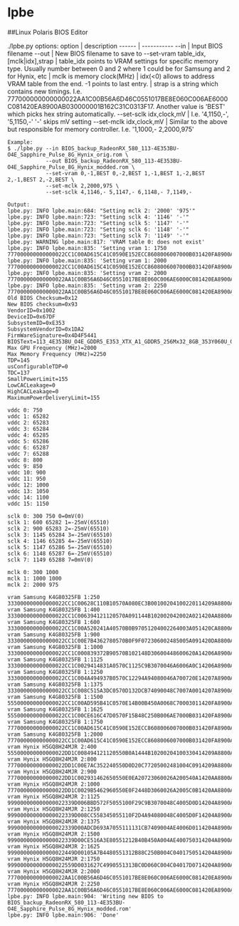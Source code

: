 # lpbe
##Linux Polaris BIOS Editor

./lpbe.py options:
option | description
------ | -----------
--in | Input BIOS filename
--out | New BIOS filename to save to
--set-vram table_idx,[mclk|idx],strap | table_idx points to VRAM settings for specific memory type. Usually number between 0 and 2 where 1 could be for Samsung and 2 for Hynix, etc
                                | mclk is memory clock(MHz)
                                | idx(<0) allows to address VRAM table from the end. -1 points to last entry.
                                | strap is a string which contains new timings. I.e. 777000000000000022AA1C00B56A6D46C0551017BE8E060C006AE6000C081420EA8900AB030000001B162C31C0313F17. Another value is 'BEST' which picks hex string automatically.
   --set-sclk idx,clock,mV      | I.e. '4,1150,-', '5,1150,-' '-' skips mV setting
   --set-mclk idx,clock,mV      | Similar to the above but responsible for memory controller. I.e. '1,1000,- 2,2000,975'

```
Example:
$ ./lpbe.py --in BIOS_backup_RadeonRX_580_113-4E353BU-O4E_Sapphire_Pulse_8G_Hynix_orig.rom \
            --out BIOS_backup_RadeonRX_580_113-4E353BU-O4E_Sapphire_Pulse_8G_Hynix_modded.rom \
            --set-vram 0,-1,BEST 0,-2,BEST 1,-1,BEST 1,-2,BEST 2,-1,BEST 2,-2,BEST \
            --set-mclk 2,2000,975 \
            --set-sclk 4,1146,- 5,1147,- 6,1148,- 7,1149,-

Output:
lpbe.py: INFO lpbe.main:684: "Setting mclk 2: '2000' '975'"
lpbe.py: INFO lpbe.main:723: "Setting sclk 4: '1146' '-'"
lpbe.py: INFO lpbe.main:723: "Setting sclk 5: '1147' '-'"
lpbe.py: INFO lpbe.main:723: "Setting sclk 6: '1148' '-'"
lpbe.py: INFO lpbe.main:723: "Setting sclk 7: '1149' '-'"
lpbe.py: WARNING lpbe.main:817: 'VRAM table 0: does not exist'
lpbe.py: INFO lpbe.main:835: 'Setting vram 1: 1750 777000000000000022CC1C00AD615C41C0590E152ECC8608006007000B031420FA8900A00300000010122F3FBA354019'
lpbe.py: INFO lpbe.main:835: 'Setting vram 1: 2000 777000000000000022CC1C00AD615C41C0590E152ECC8608006007000B031420FA8900A00300000010122F3FBA354019'
lpbe.py: INFO lpbe.main:835: 'Setting vram 2: 2000 777000000000000022AA1C00B56A6D46C0551017BE8E060C006AE6000C081420EA8900AB030000001B162C31C0313F17'
lpbe.py: INFO lpbe.main:835: 'Setting vram 2: 2250 777000000000000022AA1C00B56A6D46C0551017BE8E060C006AE6000C081420EA8900AB030000001B162C31C0313F17'
Old BIOS Checksum=0x12
New BIOS checksum=0x93
VendorID=0x1002
DeviceID=0x67DF
SubsystemID=0xE353
SubsystemVendorID=0x1DA2
FirmWareSignature=0x4D4F5441
BIOSText=113_4E353BU_O4E_GDDR5_E353_XTX_A1_GDDR5_256Mx32_8GB_353Y060U_O4E
Max GPU Frequency (MHz)=2000
Max Memory Frequency (MHz)=2250
TDP=145
usConfigurableTDP=0
TDC=137
SmallPowerLimit=155
LowCACLeakage=0
HighCACLeakage=0
MaximumPowerDeliveryLimit=155

vddc 0: 750
vddc 1: 65282
vddc 2: 65283
vddc 3: 65284
vddc 4: 65285
vddc 5: 65286
vddc 6: 65287
vddc 7: 65288
vddc 8: 800
vddc 9: 850
vddc 10: 900
vddc 11: 950
vddc 12: 1000
vddc 13: 1050
vddc 14: 1100
vddc 15: 1150

sclk 0: 300 750 0=0mV(0)
sclk 1: 600 65282 1=-25mV(65510)
sclk 2: 900 65283 2=-25mV(65510)
sclk 3: 1145 65284 3=-25mV(65510)
sclk 4: 1146 65285 4=-25mV(65510)
sclk 5: 1147 65286 5=-25mV(65510)
sclk 6: 1148 65287 6=-25mV(65510)
sclk 7: 1149 65288 7=0mV(0)

mclk 0: 300 1000
mclk 1: 1000 1000
mclk 2: 2000 975

vram Samsung K4G80325FB 1:250 333000000000000022CC1C00628C110B10570A080EC3B00100204100220114209A8800A000000000040308091B0D0F0E
vram Samsung K4G80325FB 1:400 333000000000000022CC1C006394121120570A091144B102002042002A021420AA8800A00000000006040C0E2B10120F
vram Samsung K4G80325FB 1:600 333000000000000022CC1C00A520241A40570B0B97051204002264003A051420CA8800A0000000000906121541151810
vram Samsung K4G80325FB 1:900 333000000000000022CC1C00E7B4362780570B0F9F072306002485005A091420DA8800A0000000000E081A20621D2012
vram Samsung K4G80325FB 1:1000 333000000000000022CC1C000839372B90570B102148D30600448600620A14206A8900A0000000000F091D236D1F2213
vram Samsung K4G80325FB 1:1125 333000000000000022CC1C0029414831A0570C1125C9B3070046A6006A0C14206A8900A000000000110A21287B222614
vram Samsung K4G80325FB 1:1250 333000000000000022CC1C004A494937B0570C12294A94080046A700720E14207A8900A000000000130B252D89252A14
vram Samsung K4G80325FB 1:1375 333000000000000022CC1C008C515A3DC0570D132DCB74090048C7007A0014207A8900A002000000150D293197282E15
vram Samsung K4G80325FB 1:1500 555000000000000022CC1C00AD595B41C0570E14B00B450A0068C70003011420FA8900A003000000170E2B34A42A3116
vram Samsung K4G80325FB 1:1625 555000000000000022CC1C00CE616C47D0570F15B48C250B006AE7000B031420FA8900A003000000190F2F39B22D3517
vram Samsung K4G80325FB 1:1750 777000000000000022CC1C00AD615C41C0590E152ECC8608006007000B031420FA8900A00300000010122F3FBA354019
vram Samsung K4G80325FB 1:2000 777000000000000022CC1C00AD615C41C0590E152ECC8608006007000B031420FA8900A00300000010122F3FBA354019
vram Hynix H5GQ8H24MJR 2:400 555000000000000022DD1C008494121120550B0A1444B10200204100330414209A8800A00000712406050C0D2B11150F
vram Hynix H5GQ8H24MJR 2:800 777000000000000022DD1C00E7AC352240550D0D20C77205002481004C0914209A8800A0000071240C08171B571A2111
vram Hynix H5GQ8H24MJR 2:900 777000000000000022DD1C002931462650550E0EA20723060026A200540A1420AA8800A0000071240D0A1A1D621C2312
vram Hynix H5GQ8H24MJR 2:1000 777000000000000022DD1C0029B5462960550E0F2448D3060026A2005C0B1420AA8800A0000071240E0A1C206D1E2513
vram Hynix H5GQ8H24MJR 2:1125 999000000000000022339D006BBD572F5055100F29C9B3070048C4005D0D14204A8900A000007124100C20247B202A13
vram Hynix H5GQ8H24MJR 2:1250 999000000000000022339D008CC558345055110F2D4A94080048C4005D0F14204A8900A000007124120D232889222E14
vram Hynix H5GQ8H24MJR 2:1375 999000000000000022339D00ADCD693A7055111131CB7409004AE4006D0114204A8900A002007124140E272D97263215
vram Hynix H5GQ8H24MJR 2:1500 999000000000000022339D00CE516A3E80551212B40B450A004AE400750314204A8900A002007124150F2A30A4283516
vram Hynix H5GQ8H24MJR 2:1625 999000000000000022449D00105A7B4480551312B88C250B004C0401750514204A8900A00200712417112E34B22A3916
vram Hynix H5GQ8H24MJR 2:1750 999000000000000022559D0031627C4990551313BC0D060C004C04017D0714204A8900A00200712419123138C02D3D17
vram Hynix H5GQ8H24MJR 2:2000 777000000000000022AA1C00B56A6D46C0551017BE8E060C006AE6000C081420EA8900AB030000001B162C31C0313F17
vram Hynix H5GQ8H24MJR 2:2250 777000000000000022AA1C00B56A6D46C0551017BE8E060C006AE6000C081420EA8900AB030000001B162C31C0313F17
lpbe.py: INFO lpbe.main:904: 'Writing new BIOS to BIOS_backup_RadeonRX_580_113-4E353BU-O4E_Sapphire_Pulse_8G_Hynix_modded.rom'
lpbe.py: INFO lpbe.main:906: 'Done'
```
